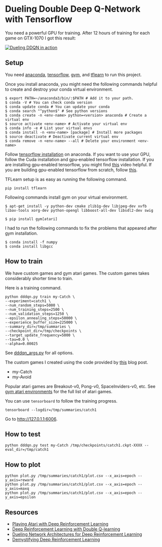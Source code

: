 # Dueling Double Deep Q-Network with Tensorflow

You need a powerful GPU for training. After 12 hours of training for each game
on GTX-1070 I got this result:

[![Dueling DDQN in action](https://img.youtube.com/vi/Ma1b6EeHlV0/0.jpg)](https://youtu.be/Ma1b6EeHlV0)

## Setup

You need [anaconda][3], [tensorflow][4], [gym][5], and [tflearn][6] to run
this project.

Once you install anaconda, you might need the following commands helpful to create
and destroy your conda virtual environment.

```
$ export PATH=~/anaconda3/bin/:$PATH # Add it to your path.
$ conda -V # You can check conda version
$ conda update conda # You can update your conda
$ conda search "^python$" # See python versions
$ conda create -n <env-name> python=<version> anaconda # Create a virtual env
$ source activate <env-name> # Activate your virtual env
$ conda info -e # List your virtual envs
$ conda install -n <env-name> [package] # Install more packages
$ source deactivate # Deactivate current virtual env
$ conda remove -n <env-name> --all # Delete your environment <env-name>
```

Follow [tensorflow installation][4] on anaconda. If you want to use your GPU,
follow the Cuda installation and gpu-enabled tensorflow installation. If you are
installing gpu-enabled tensorflow, you might find [this][7] video helpful.
If you are building gpu-enabled tensorflow from scratch, follow [this][8].

TFLearn setup is as easy as running the following command.

```
pip install tflearn
```

Following commands install gym on your virtual environment.

```
$ apt-get install -y python-dev cmake zlib1g-dev libjpeg-dev xvfb libav-tools xorg-dev python-opengl libboost-all-dev libsdl2-dev swig

$ pip install gym[atari]
```

I had to run the following commands to fix the problems that appeared after gym installation.

```
$ conda install -f numpy
$ conda install libgcc
```

## How to train

We have custom games and gym atari games. The custom games takes considerably
shorter time to train.

Here is a training command.
```
python dddqn.py train my-Catch \
--experiment=catch1 \ 
--num_random_steps=5000 \
--num_training_steps=2500 \
--num_validation_steps=1250 \
--epsilon_annealing_steps=50000 \
--experience_buffer_size=225000 \
--summary_dir=/tmp/summaries \
--checkpoint_dir=/tmp/checkpoints \
--target_update_frequency=5000 \
--tau=0.0 \
--alpha=0.00025
```

See [dddqn_args.py][1] for all options.

The custom games I created using the code provided by [this][9] blog post.

- my-Catch
- my-Avoid

Popular atari games are Breakout-v0, Pong-v0, SpaceInviders-v0, etc.
See [gym atari environments][2] for the full list of atari games.

You can use `tensorboard` to follow the training progress.

```
tensorboard --logdir=/tmp/summaries/catch1
```

Go to http://127.0.1.1:6006.

## How to test

```
python dddqn.py test my-Catch /tmp/checkpoints/catch1.ckpt-XXXX --eval_dir=/tmp/catch1
```

## How to plot

```
python plot.py /tmp/summaries/catch1/plot.csv --x_axis=epoch --y_axis=reward
python plot.py /tmp/summaries/catch1/plot.csv --x_axis=epoch --y_axis=maxq
python plot.py /tmp/summaries/catch1/plot.csv --x_axis=epoch --y_axis=epsilon
```

## Resources
- [Playing Atari with Deep Reinforcement Learning][10]
- [Deep Reinforcement Learning with Double Q-learning][11]
- [Dueling Network Architectures for Deep Reinforcement Learning][12]
- [Demystifying Deep Reinforcement Learning][13]

[1]: ./dddqn_args.py
[2]: https://gym.openai.com/envs#atari
[3]: https://www.continuum.io/downloads
[4]: https://www.tensorflow.org/get_started/os_setup#anaconda-installation
[5]: https://github.com/openai/gym
[6]: https://github.com/tflearn/tflearn
[7]: https://www.youtube.com/watch?v=io6Ajf5XkaM
[8]: https://alliseesolutions.wordpress.com/2016/09/08/install-gpu-tensorflow-from-sources-w-ubuntu-16-04-and-cuda-8-0-rc/
[9]: https://medium.com/@awjuliani/simple-reinforcement-learning-with-tensorflow-part-4-deep-q-networks-and-beyond-8438a3e2b8df#.blrck6a74
[10]: https://arxiv.org/pdf/1312.5602v1.pdf
[11]: https://arxiv.org/pdf/1509.06461v3.pdf
[12]: https://arxiv.org/pdf/1511.06581.pdf
[13]: https://www.nervanasys.com/demystifying-deep-reinforcement-learning/

